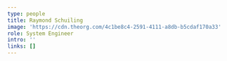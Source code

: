 ```yaml
---
type: people
title: Raymond Schuiling
image: 'https://cdn.theorg.com/4c1be8c4-2591-4111-a8db-b5cdaf170a33'
role: System Engineer
intro: ''
links: []
---
```


